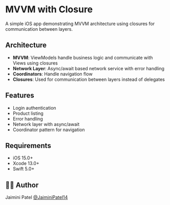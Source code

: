 # MVVM with Closure

A simple iOS app demonstrating MVVM architecture using closures for communication between layers.

## Architecture
- **MVVM**: ViewModels handle business logic and communicate with Views using closures
- **Network Layer**: Async/await based network service with error handling
- **Coordinators**: Handle navigation flow
- **Closures**: Used for communication between layers instead of delegates

## Features
- Login authentication
- Product listing
- Error handling
- Network layer with async/await
- Coordinator pattern for navigation

## Requirements

- iOS 15.0+
- Xcode 13.0+
- Swift 5.0+

## 👨‍💻 Author

Jaimini Patel
[@JaiminiPatel14](https://github.com/JaiminiPatel14)
